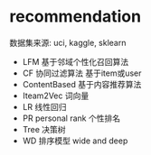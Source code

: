 #  recommendation 
  数据集来源:   uci,  kaggle, sklearn
- LFM    基于邻域个性化召回算法
- CF     协同过滤算法     基于item或user
- ContentBased  基于内容推荐算法
- Iteam2Vec       词向量
- LR       线性回归
- PR  personal rank    个性排名
- Tree  决策树
- WD     排序模型      wide and deep

